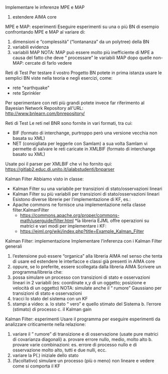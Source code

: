 Implementare le inferenze MPE e MAP
1. estendere AIMA core

MPE e MAP: esperimenti
Eseguire esperimenti su una o più BN di esempio confrontando
MPE e MAP al variare di:
1. dimensioni e “complessità” (“lontananza” da un polytree) della
BN
2. variabili evidenza
3. variabili MAP
NOTA: MAP può essere molto più inefficiente di MPE a causa del fatto
che deve “
processare” le variabili MAP dopo quelle non-MAP: cercate di
farlo vedere

Reti di Test
Per testare il vostro Progetto BN potete in prima istanza
usare le semplici BN viste nella teoria e negli esercizi, come:
* rete "earthquake"
* rete Sprinkler

Per sperimentare con reti più grandi potete invece far riferimento al Bayesian Network Repository all'URL:
http://www.bnlearn.com/bnrepository/

Reti di Test
Le reti nel BNR sono fornite in vari formati, tra cui:
* BIF (formato di interchange, purtroppo però una versione vecchia non basata su XML)
* NET (consigliata per leggerle con SamIam) a sua volta SamIam vi permette di salvare le reti caricate in XMLBIF (formato di interchange basato su XML)

Usate poi il parser per XMLBIF che vi ho fornito qui:
https://gitlab2.educ.di.unito.it/ialabstudenti/bnparser

Kalman Filter
Abbiamo visto in classe:
* Kalman Filter su una variabile per transizioni di stato/osservazioni lineari
* Kalman Filter su più variabili per transizioni di stato/osservazioni lineari
Esistono diverse librerie per l’implementazione di KF, es.:
* Apache commons ne fornisce una implementazione nella classe filter.KalmanFilter
  * https://commons.apache.org/proper/commons-math/userguide/filter.html
*la libreria EJML offre operazioni su matrici e vari modi per implementare i KF:
  * https://ejml.org/wiki/index.php?title=Example_Kalman_Filter

Kalman Filter: implementazione
Implementare l’inferenza con i Kalman Filter generali
1. l’estensione può essere
“organica” alla libreria AIMA nel senso che
tenta di usare ed estendere le interfacce e classi già presenti in
AIMA core
2. oppure, se lo preferite, essere scollegata dalla libreria AIMA
Scrivere un programma/libreria che:
1. possa simulare un processo con transizioni di stato e osservazioni
lineari in 2 variabili (es: coordinate x,y di un oggetto; posizione e
velocità di un oggetto) NOTA: simulate anche il “
rumore”
Gaussiano per transizioni di stato e osservazioni
2. tracci lo stato del sistema con un KF
3. stampi a video:
a. lo stato “
vero” e quello stimato del Sistema
b. l’errore (stimato) di processo
c. il Kalman gain

Kalman Filter: esperimenti
Usare il programma per eseguire esperimenti da analizzare
criticamente nella relazione:
1. variare il ”
rumore” di transizione e di osservazione (usate pure
matrici di covarianza diagonali)
a. provare errore nullo, medio, molto alto
b. provare varie combinazioni: es. errore di processo nullo e di osservazione
molto alto, tutti e due nulli, ecc.
2. variare la P(.) iniziale dello stato
3. (facoltativo) simulare un processo (più o meno) non lineare e
vedere come si comporta il KF

